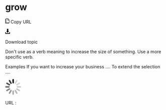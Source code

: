 # grow

![Copy URL](media/grow/Copy.png)
Copy URL

![Download](media/grow/Download.png)

Download topic

Don't use as a verb meaning to increase the size of something. Use a more specific verb.

Examples
If you want to increase your business .... 
To extend the selection ....

![In progress](media/grow/activity-large.gif)

URL :
